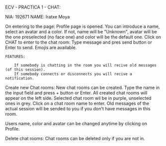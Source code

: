 
ECV - PRACTICA 1 - CHAT:

NIA: 192671
NAME: Iratxe Moya



On entering to the page:
    Profile page is opened.
    You can introduce a name, select an avatar and a color. If not, name will be "Unknown",
    avatar will be the one preselected (no face one) and color will be the default one.
Click on CHAT to enter to the chat room:
    Type message and pres send button or Enter to send.
    Emojis are available.

    FEATURES:

        If somebody is chatting in the room you will recive old messages (of this session).
        If somebody connects or disconnects you will recive a notification.

Create new Chat rooms:
    New chat rooms can be created. Type the name in the input field and press + button or Enter.
    All created chat rooms will appear on the left side.
    Selected chat room wil be in purple, unselected ones in grey.
    Click on a chat room name to enter. Old messages of the actual session will be sended to you if you don't have
    messages in this room.

Users name, color and avatar can be changed anytime by clicking on Profile.

Delete chat rooms:
    Chat rooms can be deleted only if you are not in.